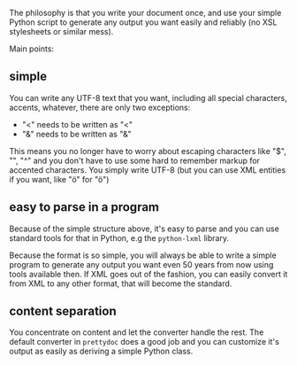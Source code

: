 The philosophy is that you write your document once, and use your simple Python script to generate any output you want easily and reliably (no XSL stylesheets or similar mess).

Main points:

## simple ##

You can write any UTF-8 text that you want, including all special characters, accents, whatever, there are only two exceptions:

  * "<" needs to be written as "&lt;"
  * "&" needs to be written as "&amp;"

This means you no longer have to worry about escaping characters like "$", "\", "^" and you don't have to use some hard to remember markup for accented characters. You simply write UTF-8 (but you can use XML entities if you want, like "&ouml;" for "ö")

## easy to parse in a program ##

Because of the simple structure above, it's easy to parse and you can use standard tools for that in Python, e.g the `python-lxml` library.

Because the format is so simple, you will always be able to write a simple program to generate any output you want even 50 years from now using tools available then. If XML goes out of the fashion, you can easily convert it from XML to any other format, that will become the standard.

## content separation ##

You concentrate on content and let the converter handle the rest. The default converter
in `prettydoc` does a good job and you can customize it's output as easily as deriving a simple Python class.